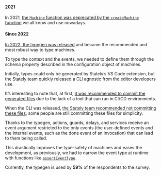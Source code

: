 #### 2021

In 2021, [the `Machine` function was deprecated by the `createMachine` function](http://web.archive.org/web/20211027231933/https://xstate.js.org/docs/guides/typescript.html#using-typescript) we all know and use nowadays.

#### Since 2022

[In 2022, the typegen was released](http://web.archive.org/web/20220127180524/https://xstate.js.org/docs/guides/typescript.html#typegen-with-the-vscode-extension) and became the recommended and most robust way to type machines.

To type the context and the events, we needed to define them through the schema property described in the configuration object of machines.

Initially, types could only be generated by Stately’s VS Code extension, but the Stately team quickly released a CLI agnostic from the editor developers use.

It’s interesting to note that, at first, [it was recommended to commit the generated files](http://web.archive.org/web/20220127180524/https://xstate.js.org/docs/guides/typescript.html#the-generated-files) due to the lack of a tool that can run in CI/CD environments.

When the CLI was released, [the Stately team recommended not committing these files](http://web.archive.org/web/20230412184405/https://xstate.js.org/docs/guides/typescript.html#typegen); some people are still committing these files for simplicity.

Thanks to the typegen, actions, guards, delays, and services receive an event argument restricted to the only events (the user-defined events and the internal events, such as the done event of an invocation) that can lead to them being called.

This drastically improves the type-safety of machines and eases the development, as previously, we had to narrow the event type at runtime with functions like [`assertEventType`](https://github.com/statelyai/xstate/discussions/1591#discussioncomment-111941).

Currently, the typegen is used by **59%** of the respondents to the survey.
